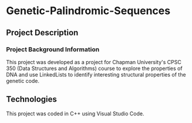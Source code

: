 # Genetic-Palindromic-Sequences
## Project Description 
### Project Background Information
This project was developed as a  project for Chapman University's CPSC 350 (Data Structures and Algorithms) course to explore the properties of DNA and use LinkedLists to identify interesting structural properties of the genetic code. 

## Technologies 
This project was coded in C++ using Visual Studio Code.
